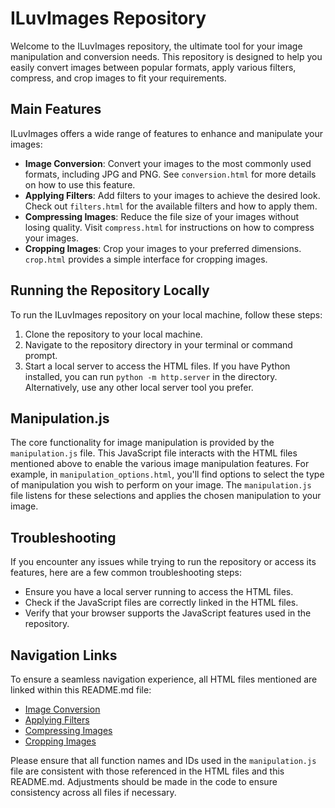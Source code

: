# ILuvImages Repository

Welcome to the ILuvImages repository, the ultimate tool for your image manipulation and conversion needs. This repository is designed to help you easily convert images between popular formats, apply various filters, compress, and crop images to fit your requirements.

## Main Features

ILuvImages offers a wide range of features to enhance and manipulate your images:

- **Image Conversion**: Convert your images to the most commonly used formats, including JPG and PNG. See `conversion.html` for more details on how to use this feature.
- **Applying Filters**: Add filters to your images to achieve the desired look. Check out `filters.html` for the available filters and how to apply them.
- **Compressing Images**: Reduce the file size of your images without losing quality. Visit `compress.html` for instructions on how to compress your images.
- **Cropping Images**: Crop your images to your preferred dimensions. `crop.html` provides a simple interface for cropping images.

## Running the Repository Locally

To run the ILuvImages repository on your local machine, follow these steps:

1. Clone the repository to your local machine.
2. Navigate to the repository directory in your terminal or command prompt.
3. Start a local server to access the HTML files. If you have Python installed, you can run `python -m http.server` in the directory. Alternatively, use any other local server tool you prefer.

## Manipulation.js

The core functionality for image manipulation is provided by the `manipulation.js` file. This JavaScript file interacts with the HTML files mentioned above to enable the various image manipulation features. For example, in `manipulation_options.html`, you'll find options to select the type of manipulation you wish to perform on your image. The `manipulation.js` file listens for these selections and applies the chosen manipulation to your image.

## Troubleshooting

If you encounter any issues while trying to run the repository or access its features, here are a few common troubleshooting steps:

- Ensure you have a local server running to access the HTML files.
- Check if the JavaScript files are correctly linked in the HTML files.
- Verify that your browser supports the JavaScript features used in the repository.

## Navigation Links

To ensure a seamless navigation experience, all HTML files mentioned are linked within this README.md file:

- [Image Conversion](./conversion.html)
- [Applying Filters](./filters.html)
- [Compressing Images](./compress.html)
- [Cropping Images](./crop.html)

Please ensure that all function names and IDs used in the `manipulation.js` file are consistent with those referenced in the HTML files and this README.md. Adjustments should be made in the code to ensure consistency across all files if necessary.
```